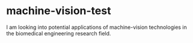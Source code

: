 # machine-vision-test
I am looking into potential applications of machine-vision technologies in the biomedical engineering research field.
